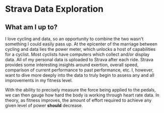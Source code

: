# Strava Data Exploration

## What am I up to?

I love cycling and data, so an opportunity to combine the two wasn't something I could easily pass up.
At the epicenter of the marriage between cycling and data lies the power meter, which unlocks a host of capabilities
for a cyclist.
Most cyclists have computers which collect and/or display data.
All of my personal data is uploaded
to Strava after each ride.
Strava provides some interesting insights around exertion, overall speed, comparison of current performance to past
performance, etc.  I, however, want to dive more deeply into the data to truly begin to assess any and all improvements
in my fitness level.

With the ability to precisely measure the force being applied to the pedals, we can then gauge
how hard the body is working through heart rate data.
In theory, as fitness improves, the amount of effort required to achieve any given level of power **should** decrease.

